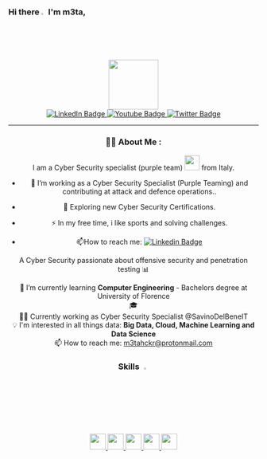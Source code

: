 ### Hi there <img src = "https://raw.githubusercontent.com/MartinHeinz/MartinHeinz/master/wave.gif" width = 2%> I'm m3ta,

<div id="header" align="center">
  <div id="header" align="center">
  <img src="https://media.giphy.com/media/UDclWKlmfmq7twI3iJ/giphy.gif" width="100"/>
</div>
</div>


<div align="center">
  <div id="badges">
    <a href="[your-linkedin-URL](https://www.linkedin.com/in/daniel-cullhaj/)">
      <img src="https://img.shields.io/badge/LinkedIn-blue?style=for-the-badge&logo=linkedin&logoColor=white" alt="LinkedIn Badge"/>
    </a>
    <a href="your-youtube-URL">
      <img src="https://img.shields.io/badge/YouTube-red?style=for-the-badge&logo=youtube&logoColor=white" alt="Youtube Badge"/>
    </a>
    <a href="your-twitter-URL">
      <img src="https://img.shields.io/badge/Twitter-blue?style=for-the-badge&logo=twitter&logoColor=white" alt="Twitter Badge"/>
    </a>
  </div>
<div align="center"/>
<img src="https://komarev.com/ghpvc/?username=your-github-username&style=flat-square&color=blue" alt=""/>

---

### :woman_technologist: About Me :
 
I am a Cyber Security specialist (purple team) <img src="https://media.giphy.com/media/WUlplcMpOCEmTGBtBW/giphy.gif" width="30"> from Italy.
  

- :telescope: I’m working as a Cyber Security Specialist (Purple Teaming) and contributing at attack and defence operations..

- :seedling: Exploring new Cyber Security Certifications.

- :zap: In my free time, i like sports and solving challenges.

- :mailbox:How to reach me: [![Linkedin Badge](https://img.shields.io/badge/-kakbar-blue?style=flat&logo=Linkedin&logoColor=white)](https://www.linkedin.com/in/daniel-cullhaj/)
  
  
A Cyber Security passionate about offensive security and penetration testing :bar_chart:

🌱 I’m currently learning **Computer Engineering** - Bachelors degree at University of Florence <br>
🎓 <br>
👨‍💼 Currently working as Cyber Security Specialist  @SavinoDelBeneIT <br>
:bulb: I'm interested in all things data: **Big Data, Cloud, Machine Learning and Data Science** <br>
📫 How to reach me: m3tahckr@protonmail.com


<h3> Skills <img src = "https://media2.giphy.com/media/QssGEmpkyEOhBCb7e1/giphy.gif?cid=ecf05e47a0n3gi1bfqntqmob8g9aid1oyj2wr3ds3mg700bl&rid=giphy.gif" width = 3%> </h3>
<a href= https://github.com/c0desbym3ta?tab=repositories&q=&type=&language=python&sort= > <img width ='32px' src ='https://raw.githubusercontent.com/rahulbanerjee26/githubAboutMeGenerator/main/icons/python.svg'> </a>
<a href= https://github.com/c0desbym3ta?tab=repositories&q=&type=&language=python&sort= > <img width ='32px' src ='https://raw.githubusercontent.com/rahulbanerjee26/githubAboutMeGenerator/main/icons/c.svg'> </a>
<a href= https://github.com/c0desbym3ta?tab=repositories&q=&type=&language=python&sort= > <img width ='32px' src ='https://raw.githubusercontent.com/rahulbanerjee26/githubAboutMeGenerator/main/icons/cpp.svg'> </a>
<a href= https://github.com/c0desbym3ta?tab=repositories&q=&type=&language=git&sort= > <img width ='32px' src ='https://raw.githubusercontent.com/rahulbanerjee26/githubAboutMeGenerator/main/icons/git.svg'> </a>
<a href= https://github.com/c0desbym3ta?tab=repositories&q=&type=&language=linux&sort= > <img width ='32px' src ='https://raw.githubusercontent.com/rahulbanerjee26/githubAboutMeGenerator/main/icons/linux.svg'> </a>

